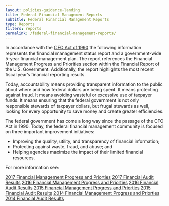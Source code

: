 ```yaml
---
layout: policies-guidance-landing
title: Federal Financial Management Reports
subtitle: Federal Financial Management Reports
type: Reports
filters: reports
permalink: /federal-financial-management-reports/
---
```


<p><span style="font-weight: 400;">In accordance with the </span><a href="https://www.gpo.gov/fdsys/pkg/STATUTE-104/pdf/STATUTE-104-Pg2838.pdf"><span style="font-weight: 400;">CFO Act of 1990</span></a><span style="font-weight: 400;"> the following information represents the financial management status report and a government-wide 5-year financial management plan. The report references the </span><span style="font-weight: 400;">Financial Management Progress and Priorities</span><span style="font-weight: 400;"> section within the Financial Report of the U.S. Government. Additionally, the report highlights the most recent fiscal year&rsquo;s </span><span style="font-weight: 400;">financial reporting results</span><span style="font-weight: 400;">.</span></p>
<p><span style="font-weight: 400;">Today, accountability means providing transparent information to the public about where and how federal dollars are being spent. It means protecting against fraud. It means avoiding wasteful or excessive use of taxpayer funds. It means ensuring that the federal government is not only responsible stewards of taxpayer dollars, but frugal stewards as well, looking for every opportunity to save money and create greater efficiencies. </span></p>
<p><span style="font-weight: 400;">The federal government has come a long way since the passage of the CFO Act in 1990. Today, the federal financial management community is focused on three important improvement initiatives:</span></p>
<ul>
<li style="font-weight: 400;"><span style="font-weight: 400;">Improving the quality, utility, and transparency of financial information;</span></li>
<li style="font-weight: 400;"><span style="font-weight: 400;">Protecting against waste, fraud, and abuse; and</span></li>
<li style="font-weight: 400;"><span style="font-weight: 400;">Helping agencies maximize the impact of their limited financial resources.</span></li>
</ul>
<p><span style="font-weight: 400;">For more information see:</span></p>
<p><a class="usa-button usa-button--outline padding-2 margin-bottom-2" tabindex="-1" href="https://www.fiscal.treasury.gov/fsreports/rpt/finrep/finrep17/fr_resultsinbrief_2017.htm">2017 Financial Management Progress and Priorties</a> <a class="usa-button usa-button--outline padding-2 margin-bottom-2" tabindex="-1" href="{{site.baseurl}}/federal-financial-management-reports/fy-2017-financial-federal-reports/fy-2017-financial-audit-results/">2017 Financial Audit Results</a> <a class="usa-button usa-button--outline padding-2 margin-bottom-2" tabindex="-1" href="https://www.fiscal.treasury.gov/fsreports/rpt/finrep/finrep16/mda/fr_mgmt_discussion.htm">2016 Financial Management Progress and Priorties</a> <a class="usa-button usa-button--outline padding-2 margin-bottom-2" tabindex="-1" href="{{site.baseurl}}/federal-financial-management-reports/fy-2016-financial-federal-reports/fy-2016-financial-audit-results/">2016 Financial Audit Results</a> <a class="usa-button usa-button--outline padding-2 margin-bottom-2" tabindex="-1" href="https://www.fiscal.treasury.gov/fsreports/rpt/finrep/finrep15/mda/fr_mgmt_discussion.htm">2015 Financial Management Progress and Priorties</a> <a class="usa-button usa-button--outline padding-2 margin-bottom-2" tabindex="-1" href="{{site.baseurl}}/federal-financial-management-reports/fy-2015-financial-federal-reports/fy-2015-financial-audit-results/">2015 Financial Audit Results</a> <a class="usa-button usa-button--outline padding-2 margin-bottom-2" tabindex="-1" href="https://www.fiscal.treasury.gov/fsreports/rpt/finrep/finrep14/mda/fr_mgmt_discussion_5.htm">2014 Financial Management Progress and Priorties</a> <a class="usa-button usa-button--outline padding-2 margin-bottom-2" tabindex="-1" href="{{site.baseurl}}/federal-financial-management-reports/fy-2014-financial-federal-reports/fy-2014-financial-audit-results/">2014 Financial Audit Results</a></p>